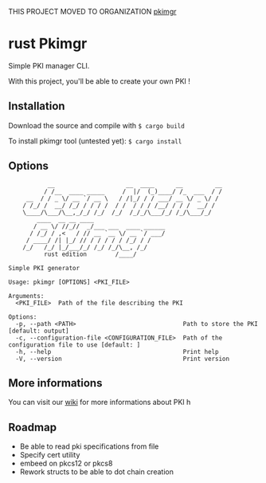 THIS PROJECT MOVED TO ORGANIZATION [pkimgr](https://github.com/pkimgr)

# rust Pkimgr

Simple PKI manager CLI.

With this project, you'll be able to create your own PKI !

## Installation

Download the source and compile with
``` $ cargo build ```

To install  pkimgr tool (untested yet):
```$ cargo install ```

## Options
```
           __                    __  ____      __         __
          / /__  ____ _____     /  |/  (_)____/ /_  ___  / /
     __  / / _ \/ __ `/ __ \   / /|_/ / / ___/ __ \/ _ \/ /
    / /_/ /  __/ /_/ / / / /  / /  / / / /__/ / / /  __/ /
    \____/\___/\__,_/_/ /_/  /_/  /_/_/\___/_/ /_/\___/_/
        ____  __ __ ____
       / __ \/ //_//  _/___ ___  ____ ______
      / /_/ / ,<   / // __ `__ \/ __ `/ ___/
     / ____/ /| |_/ // / / / / / /_/ / /
    /_/   /_/ |_/___/_/ /_/ /_/\__, /_/
          rust edition        /____/

Simple PKI generator

Usage: pkimgr [OPTIONS] <PKI_FILE>

Arguments:
  <PKI_FILE>  Path of the file describing the PKI

Options:
  -p, --path <PATH>                              Path to store the PKI [default: output]
  -c, --configuration-file <CONFIGURATION_FILE>  Path of the configuration file to use [default: ]
  -h, --help                                     Print help
  -V, --version                                  Print version
```

## More informations
You can visit our [wiki](https://gitlab.com/pkimgr/python/python-pkimgr/-/wikis/home) for more informations about PKI h

## Roadmap
- Be able to read pki specifications from file
- Specify cert utility
- embeed on pkcs12 or pkcs8
- Rework structs to be able to dot chain creation
